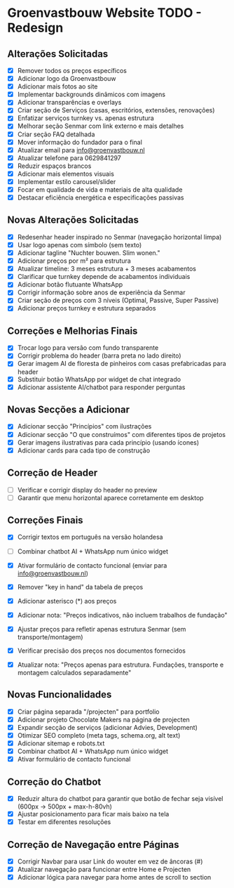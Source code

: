 # Groenvastbouw Website TODO - Redesign

## Alterações Solicitadas

- [x] Remover todos os preços específicos
- [x] Adicionar logo da Groenvastbouw
- [x] Adicionar mais fotos ao site
- [x] Implementar backgrounds dinâmicos com imagens
- [x] Adicionar transparências e overlays
- [x] Criar seção de Serviços (casas, escritórios, extensões, renovações)
- [x] Enfatizar serviços turnkey vs. apenas estrutura
- [x] Melhorar seção Senmar com link externo e mais detalhes
- [x] Criar seção FAQ detalhada
- [x] Mover informação do fundador para o final
- [x] Atualizar email para info@groenvastbouw.nl
- [x] Atualizar telefone para 0629841297
- [x] Reduzir espaços brancos
- [x] Adicionar mais elementos visuais
- [x] Implementar estilo carousel/slider
- [x] Focar em qualidade de vida e materiais de alta qualidade
- [x] Destacar eficiência energética e especificações passivas

## Novas Alterações Solicitadas

- [x] Redesenhar header inspirado no Senmar (navegação horizontal limpa)
- [x] Usar logo apenas com símbolo (sem texto)
- [x] Adicionar tagline "Nuchter bouwen. Slim wonen."
- [x] Adicionar preços por m² para estrutura
- [x] Atualizar timeline: 3 meses estrutura + 3 meses acabamentos
- [x] Clarificar que turnkey depende de acabamentos individuais
- [x] Adicionar botão flutuante WhatsApp
- [x] Corrigir informação sobre anos de experiência da Senmar
- [x] Criar seção de preços com 3 níveis (Optimal, Passive, Super Passive)
- [x] Adicionar preços turnkey e estrutura separados

## Correções e Melhorias Finais

- [x] Trocar logo para versão com fundo transparente
- [x] Corrigir problema do header (barra preta no lado direito)
- [x] Gerar imagem AI de floresta de pinheiros com casas prefabricadas para header
- [x] Substituir botão WhatsApp por widget de chat integrado
- [x] Adicionar assistente AI/chatbot para responder perguntas

## Novas Secções a Adicionar

- [x] Adicionar secção "Princípios" com ilustrações
- [x] Adicionar secção "O que construímos" com diferentes tipos de projetos
- [x] Gerar imagens ilustrativas para cada princípio (usando ícones)
- [x] Adicionar cards para cada tipo de construção

## Correção de Header

- [ ] Verificar e corrigir display do header no preview
- [ ] Garantir que menu horizontal aparece corretamente em desktop

## Correções Finais

- [x] Corrigir textos em português na versão holandesa
- [ ] Combinar chatbot AI + WhatsApp num único widget
- [x] Ativar formulário de contacto funcional (enviar para info@groenvastbouw.nl)
- [x] Remover "key in hand" da tabela de preços
- [x] Adicionar asterisco (*) aos preços
- [x] Adicionar nota: "Preços indicativos, não incluem trabalhos de fundação"

- [x] Ajustar preços para refletir apenas estrutura Senmar (sem transporte/montagem)
- [x] Verificar precisão dos preços nos documentos fornecidos
- [x] Atualizar nota: "Preços apenas para estrutura. Fundações, transporte e montagem calculados separadamente"

## Novas Funcionalidades

- [x] Criar página separada "/projecten" para portfolio
- [x] Adicionar projeto Chocolate Makers na página de projecten
- [x] Expandir secção de serviços (adicionar Advies, Development)
- [x] Otimizar SEO completo (meta tags, schema.org, alt text)
- [x] Adicionar sitemap e robots.txt
- [x] Combinar chatbot AI + WhatsApp num único widget
- [x] Ativar formulário de contacto funcional

## Correção do Chatbot

- [x] Reduzir altura do chatbot para garantir que botão de fechar seja visível (600px → 500px + max-h-80vh)
- [x] Ajustar posicionamento para ficar mais baixo na tela
- [x] Testar em diferentes resoluções

## Correção de Navegação entre Páginas

- [x] Corrigir Navbar para usar Link do wouter em vez de âncoras (#)
- [x] Atualizar navegação para funcionar entre Home e Projecten
- [x] Adicionar lógica para navegar para home antes de scroll to section

